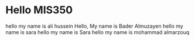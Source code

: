 # Hello MIS350
hello my name is ali hussein
Hello, My name is Bader Almuzayen
hello my name is sara 
hello my name is Sara 
hello my name is mohammad almarzouq
